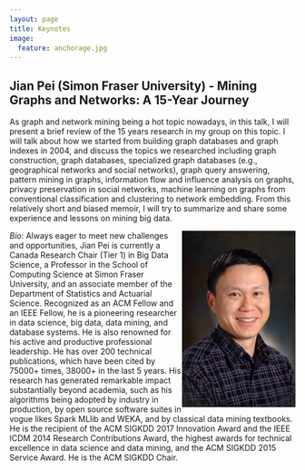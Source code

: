 ```yaml
---
layout: page
title: Keynotes
image:
  feature: anchorage.jpg
---
```


## Jian Pei (Simon Fraser University) -  Mining Graphs and Networks: A 15-Year Journey

As graph and network mining being a hot topic nowadays, in this talk, I will present a brief review of the 15 years research in my group on this topic.  I will talk about how we started from building graph databases and graph indexes in 2004, and discuss the topics we researched including graph construction, graph databases, specialized graph databases (e.g., geographical networks and social networks), graph query answering, pattern mining in graphs, information flow and influence analysis on graphs, privacy preservation in social networks, machine learning on graphs from conventional classification and clustering to network embedding.  From this relatively short and biased memoir, I will try to summarize and share some experience and lessons on mining big data.

<img style="float: right;" src="images/pei.jpg" width="200"> 

*Bio*: Always eager to meet new challenges and opportunities, Jian Pei is currently a Canada Research Chair (Tier 1) in Big Data Science, a Professor in the School of Computing Science at Simon Fraser University, and an associate member of the Department of Statistics and Actuarial Science. Recognized as an ACM Fellow and an IEEE Fellow, he is a pioneering researcher in data science, big data, data mining, and database systems. He is also renowned for his active and productive professional leadership. He has over 200 technical publications, which have been cited by 75000+ times, 38000+ in the last 5 years. His research has generated remarkable impact substantially beyond academia, such as his algorithms being adopted by industry in production, by open source software suites in vogue likes Spark MLlib and WEKA, and by classical data mining textbooks. He is the recipient of the ACM SIGKDD 2017 Innovation Award and the IEEE ICDM 2014 Research Contributions Award, the highest awards for technical excellence in data science and data mining, and the ACM SIGKDD 2015 Service Award.  He is the ACM SIGKDD Chair. 



